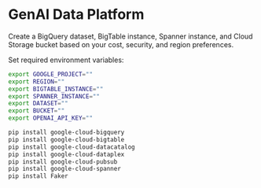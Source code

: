 # GenAI Data Platform

Create a BigQuery dataset, BigTable instance, Spanner instance, and Cloud Storage bucket based on your cost, security, and region preferences.

Set required environment variables:
```bash
export GOOGLE_PROJECT=""
export REGION=""
export BIGTABLE_INSTANCE=""
export SPANNER_INSTANCE=""
export DATASET=""
export BUCKET=""
export OPENAI_API_KEY=""
```

```bash
pip install google-cloud-bigquery
pip install google-cloud-bigtable
pip install google-cloud-datacatalog
pip install google-cloud-dataplex
pip install google-cloud-pubsub
pip install google-cloud-spanner
pip install Faker
```